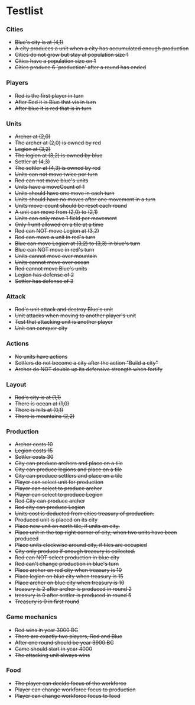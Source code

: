 # Testlist

### Cities
* ~~Blue's city is at (4,1)~~
* ~~A city produces a unit when a city has accumulated enough production~~
* ~~Cities do not grow but stay at population size 1~~
* ~~Cities have a population size on 1~~
* ~~Cities produce 6 `production' after a round has ended~~

### Players
* ~~Red is the first player in turn~~
* ~~After Red it is Blue that vis in turn~~
*  ~~After blue it is red that is in turn~~

### Units
* ~~Archer at (2,0)~~
* ~~The archer at (2,0) is owned by red~~
* ~~Legion at (3,2)~~
* ~~The legion at (3,2) is owned by blue~~
* ~~Settler at (4,3)~~
* ~~The settler at (4,3) is owned by red~~
* ~~Units can not move twice per turn~~
* ~~Red can not move blue's units~~
* ~~Units have a moveCount of 1~~
* ~~Units should have one move in each turn~~
* ~~Units should have no moves after one movement in a turn~~
* ~~Units move-count should be reset each round~~
* ~~A unit can move from (2,0) to (2,1)~~
* ~~Units can only move 1 field per movement~~
* ~~Only 1 unit allowed on a tile at a time~~
* ~~Red can NOT move Legion at (3,2)~~
* ~~Red can move a unit in red's turn~~
* ~~Blue can move Legion at (3,2) to (3,3) in blue's turn~~
* ~~Blue can NOT move in red's turn~~
* ~~Units cannot move over mountain~~
* ~~Units cannot move over ocean~~
* ~~Red cannot move Blue's units~~
* ~~Legion has defense of 2~~
* ~~Settler has defense of 3~~


### Attack
* ~~Red's unit attack and destroy Blue's unit~~
* ~~Unit attacks when moving to another player's unit~~
* ~~Test that attacking unit is another player~~
* ~~Unit can conquer city~~

### Actions
* ~~No units have actions~~
* ~~Settlers do not become a city after the action "Build a city"~~
* ~~Archer do NOT double up its defensive strength when fortify~~

### Layout
* ~~Red's city is at (1,1)~~
* ~~There is ocean at (1,0)~~
* ~~There is hills at (0,1)~~
* ~~There is mountains (2,2)~~

### Production
* ~~Archer costs 10~~
* ~~Legion costs 15~~
* ~~Settler costs 30~~
* ~~City can produce archers and place on a tile~~
* ~~City can produce legions and place on a tile~~
* ~~City can produce settlers and place on a tile~~
* ~~Player can select unit for production~~
* ~~Player can select to produce archer~~
* ~~Player can select to produce Legion~~
* ~~Red City can produce archer~~
* ~~Red city can produce Legion~~
* ~~Units cost is deducted from cities treasury of production.~~
* ~~Produced unit is placed on its city~~
* ~~Place new unit on north tile, if units on city.~~
* ~~Place unit in the top right corner of city, when two units have been produced~~
* ~~Place units clockwise around city, if tiles are occupied~~
* ~~City only produce if enough treasury is collected.~~
* ~~Red can NOT select production in blue city~~
* ~~Red can't change production in blue's turn~~
* ~~Place archer on red city when treasury is 10~~
* ~~Place legion on blue city when treasury is 15~~
* ~~Place archer on blue city when treasury is 10~~
* ~~treasury is 2 after archer is produced in round 2~~
* ~~treasury is 0 after settler is produced in round 5~~
* ~~Treasury is 0 in first round~~


### Game mechanics
* ~~Red wins in year 3000 BC~~
* ~~There are exactly two players, Red and Blue~~
* ~~After one round should be year 3900 BC~~
* ~~Game should start in year 4000~~
* ~~The attacking unit always wins~~

### Food
* ~~The player can decide focus of the workforce~~
* ~~Player can change workforce focus to production~~
* ~~Player can change workforce focus to food~~